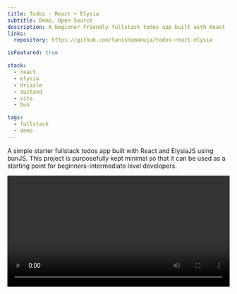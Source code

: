 ```yaml
---
title: Todos - React + Elysia
subtitle: Demo, Open Source
description: A beginner friendly fullstack todos app built with React - Elysia with Bun as the runtime.
links:
  repository: https://github.com/tanishqmanuja/todos-react-elysia

isFeatured: true

stack:
  - react
  - elysia
  - drizzle
  - zustand
  - vite
  - bun

tags:
  - fullstack
  - demo
---
```


A simple starter fullstack todos app built with React and ElysiaJS using bunJS. This project is purposefully kept minimal so that it can be used as a starting point for beginners-intermediate level developers.

<video width="100%"  controls>
  <source src="https://github.com/tanishqmanuja/todos-react-elysia/assets/40914272/42b085bc-93c1-47f0-a361-c2d940121619" type="video/mp4">
</video>
